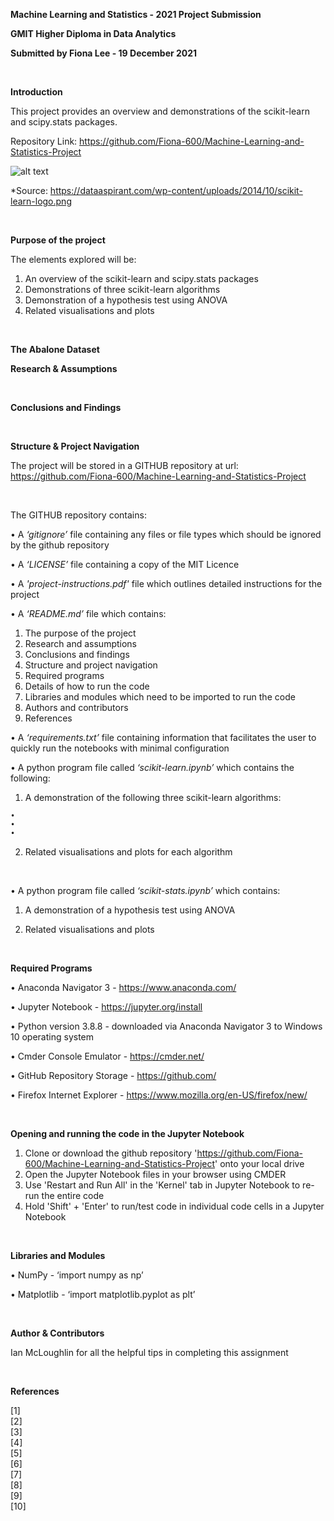 **Machine Learning and Statistics - 2021 Project Submission**

**GMIT Higher Diploma in Data Analytics**

**Submitted by Fiona Lee - 19 December 2021**

<br/>

**Introduction**

This project provides an overview and demonstrations of the scikit-learn and scipy.stats packages. 

Repository Link: https://github.com/Fiona-600/Machine-Learning-and-Statistics-Project

![alt text](https://dataaspirant.com/wp-content/uploads/2014/10/scikit-learn-logo.png)

*Source: https://dataaspirant.com/wp-content/uploads/2014/10/scikit-learn-logo.png

<br/>

**Purpose of the project**

The elements explored will be:

1. An overview of the scikit-learn and scipy.stats packages 
2. Demonstrations of three scikit-learn algorithms
3. Demonstration of a hypothesis test using ANOVA
4. Related visualisations and plots 

<br/>

**The Abalone Dataset**


**Research & Assumptions**

<br/>

**Conclusions and Findings**

<br/>

**Structure & Project Navigation**

The project will be stored in a GITHUB repository at url: https://github.com/Fiona-600/Machine-Learning-and-Statistics-Project

<br/>

The GITHUB repository contains:

• A *‘gitignore’* file containing any files or file types which should be ignored by the github repository

• A *‘LICENSE’* file containing a copy of the MIT Licence

• A *'project-instructions.pdf'* file which outlines detailed instructions for the project 

• A *‘README.md’* file which contains:

  1.	The purpose of the project 
  2.	Research and assumptions 
  3.	Conclusions and findings  
  4.	Structure and project navigation
  5.	Required programs
  6.	Details of how to run the code 
  7.	Libraries and modules which need to be imported to run the code
  8.	Authors and contributors
  6.	References

• A *‘requirements.txt’* file containing information that facilitates the user to quickly run the notebooks with minimal configuration

• A python program file called *‘scikit-learn.ipynb’* which contains the following:

  1. A demonstration of the following three scikit-learn algorithms:

    •	
    •	
    •	
  
  2.	Related visualisations and plots for each algorithm

<br/>

• A python program file called *‘scikit-stats.ipynb’* which contains:

  1.	A demonstration of a hypothesis test using ANOVA
  
  2.	Related visualisations and plots

<br/>

**Required Programs**

  •	Anaconda Navigator 3 - https://www.anaconda.com/

  •	Jupyter Notebook - https://jupyter.org/install  

  •	Python version 3.8.8 - downloaded via Anaconda Navigator 3 to Windows 10 operating system

  •	Cmder Console Emulator - https://cmder.net/

  •	GitHub Repository Storage - https://github.com/

  •	Firefox Internet Explorer - https://www.mozilla.org/en-US/firefox/new/

<br/>

**Opening and running the code in the Jupyter Notebook**

  1.	Clone or download the github repository 'https://github.com/Fiona-600/Machine-Learning-and-Statistics-Project' onto your local drive
  2.	Open the Jupyter Notebook files in your browser using CMDER
  3.	Use 'Restart and Run All' in the 'Kernel' tab in Jupyter Notebook to re-run the entire code
  4.	Hold 'Shift' + 'Enter' to run/test code in individual code cells in a Jupyter Notebook

<br/>

**Libraries and Modules**

  •	NumPy - ‘import numpy as np’
   
  •	Matplotlib - ‘import matplotlib.pyplot as plt’


<br/>

**Author & Contributors**

Ian McLoughlin for all the helpful tips in completing this assignment

<br/>

**References**

[1] <br/>
[2] <br/>
[3] <br/>
[4] <br/>
[5] <br/>
[6] <br/>
[7] <br/>
[8] <br/>
[9] <br/>
[10] <br/>